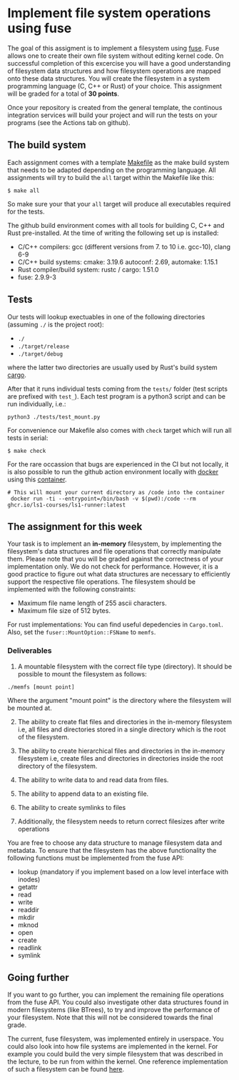# Implement file system operations using fuse

The goal of this assigment is to implement a filesystem using [fuse](https://en.wikipedia.org/wiki/Filesystem_in_Userspace). Fuse allows one
to create their own file system without editing kernel code. On successful
completion of this excercise you will have a good understanding of filesystem
data structures and how filesystem operations are mapped onto these data structures.
You will create the filesystem in a system programming language (C, C++ or Rust) of your choice. 
This assignment will be graded for a total of **30 points**.

Once your repository is created from the general template,
the continous integration services will build your project and will run
the tests on your programs (see the Actions tab on github).

## The build system

Each assignment comes with a template [Makefile](Makefile) as the make build system that
needs to be adapted depending on the programming language.
All assignments will try to build the `all` target within the Makefile like this:

```console
$ make all
```

So make sure your that your `all` target will produce all executables required for the
tests. 

The github build environment comes with all tools for building C, C++ and Rust pre-installed.
At the time of writing the following set up is installed:

- C/C++ compilers: gcc (different versions from 7. to 10 i.e. gcc-10), clang 6-9
- C/C++ build systems: cmake: 3.19.6 autoconf: 2.69, automake: 1.15.1
- Rust compiler/build system: rustc / cargo: 1.51.0
- fuse: 2.9.9-3

## Tests

Our tests will lookup exectuables in one of the following directories (assuming `./` is the project root):

- `./`
- `./target/release`
- `./target/debug`

where the latter two directories are usually used by Rust's build system
[cargo](https://doc.rust-lang.org/cargo/index.html).

After that it runs individual tests coming from the `tests/` folder (test
scripts are prefixed with `test_`).
Each test program is a python3 script and can be run individually, i.e.:

```console
python3 ./tests/test_mount.py
```

For convenience our Makefile also comes with `check` target which will run all tests in serial:

```console
$ make check
```

For the rare occassion that bugs are experienced in the CI but not
locally, it is also possible to run the github action environment locally
with [docker](https://www.docker.com/) using this [container](https://github.com/orgs/ls1-courses/packages/container/package/ls1-runner).

``` console
# This will mount your current directory as /code into the container
 docker run -ti --entrypoint=/bin/bash -v $(pwd):/code --rm ghcr.io/ls1-courses/ls1-runner:latest
```

## The assignment for this week

Your task is to implement an **in-memory** filesystem, by implementing the filesystem's data structures and
file operations that correctly manipulate them. Please note that you will be graded against the correctness of your implementation only. We do not check for performance. However, it is a good practice to figure out what data structures are necessary to efficiently support the respective file operations. The filesystem should be implemented with the following constraints:
- Maximum file name length of 255 ascii characters.
- Maximum file size of 512 bytes.

For rust implementations: You can find useful depedencies in `Cargo.toml`. Also, set the `fuser::MountOption::FSName` to `memfs`.

### Deliverables

1. A mountable filesystem with the correct file type (directory). It should be possible to mount the filesystem as follows:

``` console
./memfs [mount point]
```

Where the argument "mount point" is the directory where the filesystem will be mounted at.

2. The ability to create flat files and directories in the in-memory filesystem i.e, all files and directories stored in a single directory which is the root of the filesystem.

3. The ability to create hierarchical files and directories in the in-memory filesystem i.e, create files and directories in directories inside the root directory of the filesystem.

4. The ability to write data to and read data from files.

5. The ability to append data to an existing file.

6. The ability to create symlinks to files

7. Additionally, the filesystem needs to return correct filesizes after write operations

You are free to choose any data structure to manage filesystem data and metadata. To ensure that the filesystem has the above functionality the following functions must be implemented from the fuse API:

- lookup (mandatory if you implement based on a low level interface with inodes)
- getattr
- read
- write
- readdir
- mkdir
- mknod
- open
- create
- readlink
- symlink

## Going further

If you want to go further, you can implement the remaining file operations from the fuse API. You could also investigate other data structures found in modern filesystems (like BTrees), to try and improve the performance of your filesystem. Note that this will not be considered towards the final grade.

The current, fuse filesystem, was implemented entirely in userspace. You could also look into how file systems are implemented in the kernel. For example you could build the very simple filesystem that was described in the lecture, to be run from within the kernel. One reference implementation of such a filesystem can be found [here](https://github.com/rgouicem/ouichefs).

